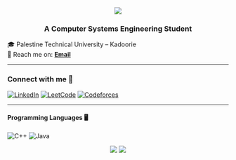 <div align="center">
	<img src="https://readme-typing-svg.herokuapp.com?size=23&background=45E5FF00&center=true&vCenter=true&lines=%F0%9F%91%8B%F0%9F%8F%BC+Hi,+I'm+Seraj-Nihad+Omar+.....">
</div>
<h3 align="center">A Computer Systems Engineering Student</h3>

🎓  Palestine Technical University – Kadoorie <br />
📧 Reach me on: [**Email**](mailto://srag20062017@gmail.com) <br />

<hr/>

### Connect with me 📲

[![LinkedIn](https://img.shields.io/badge/LinkedIn-0A66C2?style=for-the-badge&logo=linkedin&logoColor=white)](https://www.linkedin.com/in/seraj-omar-aa5946312/)
[![LeetCode](https://img.shields.io/badge/-LeetCode-FFA116?style=for-the-badge&logo=LeetCode&logoColor=black)](https://leetcode.com/u/Seraj-Omar/)
[![Codeforces](https://img.shields.io/badge/Codeforces-1F8ACB?style=for-the-badge&logo=Codeforces&logoColor=white)](https://codeforces.com/profile/SerajOmar)


<hr/>

#### Programming Languages 🖥️
![C++](https://img.shields.io/badge/C%2B%2B-004080?style=for-the-badge&logo=c%2B%2B&logoColor=white)
![Java](https://img.shields.io/badge/Java-B07219?style=for-the-badge&logo=openjdk&logoColor=white)
<div align="center">
	<img src="https://readme-typing-svg.herokuapp.com?size=23&background=45E5FF00&center=true&vCenter=true&lines=%F0%9F%91%8B%F0%9F%8F%BC+Yippeeeeeeeeeeeeee+.....">
<img src="https://raw.githubusercontent.com/Trilokia/Trilokia/379277808c61ef204768a61bbc5d25bc7798ccf1/bottom_header.svg" />
